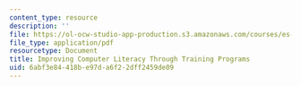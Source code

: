 ```yaml
---
content_type: resource
description: ''
file: https://ol-ocw-studio-app-production.s3.amazonaws.com/courses/es-259-information-and-communication-technology-in-africa-spring-2006/6abf3e84418be97da6f22dff2459de09_MITES_259S06_weiner_3.pdf
file_type: application/pdf
resourcetype: Document
title: Improving Computer Literacy Through Training Programs
uid: 6abf3e84-418b-e97d-a6f2-2dff2459de09
---
```

